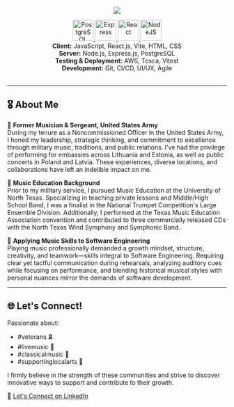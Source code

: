 <p align="center">
  <a href="https://github.com/DenverCoder1/readme-typing-svg">
    <img src="https://readme-typing-svg.herokuapp.com?lines=Hi+I'm+Ethan.;I'm+a+full+stack+developer;Based+in+Lincoln,+NE&center=true&width=500&height=75">
  </a>
</p>

<div align="center">
  <a href="https://www.postgresql.org/">
    <img src="https://raw.githubusercontent.com/danielcranney/readme-generator/main/public/icons/skills/postgresql-colored.svg" width="48" height="48" alt="PostgreSQL" />
  </a>
  <a href="https://expressjs.com/">
    <img src="https://raw.githubusercontent.com/danielcranney/readme-generator/main/public/icons/skills/express-colored.svg" width="48" height="48" alt="Express" />
  </a>
  <a href="https://react.dev/">
    <img src="https://raw.githubusercontent.com/danielcranney/readme-generator/main/public/icons/skills/react-colored.svg" width="48" height="48" alt="React" />
  </a>
  <a href="https://nodejs.org/en/">
    <img src="https://raw.githubusercontent.com/danielcranney/readme-generator/main/public/icons/skills/nodejs-colored.svg" width="48" height="48" alt="NodeJS" />
  </a>
</div>

<div align="center">
  <strong>Client:</strong> JavaScript, React.js, Vite, HTML, CSS </br>
  <strong>Server:</strong> Node.js, Express.js, PostgreSQL </br>
  <strong>Testing & Deployment:</strong> AWS, Tosca, Vitest </br>
  <strong>Development:</strong> Git, CI/CD, UI/UX, Agile </br>
</div>
<br>
<div align="center">
</div>

---

## 🎖 About Me

🔹 **Former Musician & Sergeant, United States Army**  
During my tenure as a Noncommissioned Officer in the United States Army, I honed my leadership, strategic thinking, and commitment to excellence through military music, traditions, and public relations. I've had the privilege of performing for embassies across Lithuania and Estonia, as well as public concerts in Poland and Latvia. These experiences, diverse locations, and collaborations have left an indelible impact on me.

🔹 **Music Education Background**  
Prior to my military service, I pursued Music Education at the University of North Texas. Specializing in teaching private lessons and Middle/High School Band, I was a finalist in the National Trumpet Competition's Large Ensemble Division. Additionally, I performed at the Texas Music Education Association convention and contributed to three commercially released CDs with the North Texas Wind Symphony and Symphonic Band.

🔹 **Applying Music Skills to Software Engineering**  
Playing music professionally demanded a growth mindset, structure, creativity, and teamwork—skills integral to Software Engineering. Requiring clear yet tactful communication during rehearsals, analyzing auditory cues while focusing on performance, and blending historical musical styles with personal nuances mirror the demands of software development.

---

## 🌐 Let's Connect!

Passionate about:
- #veterans 🎗
- #livemusic 🎵
- #classicalmusic 🎻
- #supportinglocalarts 🎨

I firmly believe in the strength of these communities and strive to discover innovative ways to support and contribute to their growth.

🔗 [Let's Connect on LinkedIn](https://www.linkedin.com/in/ethan-berkebile/)


